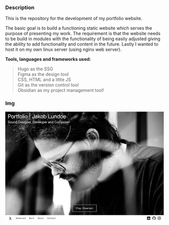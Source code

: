 ### Description
This is the repository for the development of my portfolio website.

The basic goal is to build a functioning static website which serves the purpose of presenting my work. The requirement is that the website needs to be build in modules with the functionality of being easily adjusted giving the ability to add functionality and content in the future. Lastly I wanted to host it on my own linux server (using nginx web server).

**Tools, languages and frameworks used:** <br>
> Hugo as the SSG<br>
> Figma as the design tool<br>
> CSS, HTML and a little JS<br>
> Git as the version control tool<br>
> Obsidian as my project management tool!

### Img

![landing_page_img](portfolio_landingpage_img.png)
